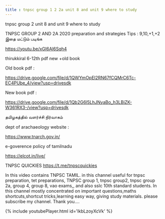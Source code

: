 ```yaml
---
title : tnpsc group 1 2 2a unit 8 and unit 9 where to study
---
```


tnpsc group 2 unit 8 and unit 9 where to study

TNPSC GROUP 2 AND 2A 2020 preparation and strategies Tips : 9,10,+1,+2 இதை மட்டும் படிங்க

https://youtu.be/xGI6Al6Sqh4

thirukkiral 6-12th pdf new +old book

Old book pdf :

https://drive.google.com/file/d/1QWYmOpEl2RN67fCQMrC6Tc-EC4PUbe_4/view?usp=drivesdk

New book pdf :

https://drive.google.com/file/d/1Qb2G6l5LhJNyaBo_h3LBiZK-W361RX3-/view?usp=drivesdk

தமிழகத்தில் வளர்ச்சி நிர்வாகம்

dept of arachaeology website :

https://www.tnarch.gov.in/

e-goverence policy of tamilnadu

https://elcot.in/live/

TNPSC QUICKIES
https://t.me/tnpscquickies

In this video contains TNPSC TAMIL. in this channel useful for tnpsc preparation, tet preparations, TNPSC group 1, tnpsc group2, tnpsc group 2a, group 4, group 8, vao exams,, and also sslc 10th standard students. In this channel mostly concentrated on important questions,maths shortcuts,shortcut tricks,learning easy way, giving study materials. please subscribe my channel. Thank you....



{% include youtubePlayer.html id='lkbLzoyXcVk' %}
